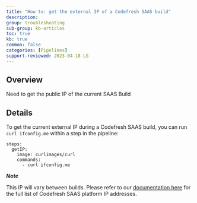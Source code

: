 ```yaml
---
title: "How to: get the external IP of a Codefresh SAAS build"
description: 
group: troubleshooting
sub-group: kb-articles
toc: true
kb: true
common: false
categories: [Pipelines]
support-reviewed: 2023-04-18 LG
---
```


## Overview

Need to get the public IP of the current SAAS Build

## Details

To get the current external IP during a Codefresh SAAS build, you can run
`curl ifconfig.me` within a step in the pipeline:

    
    
    steps:  
      getIP:  
        image: curlimages/curl  
        commands:  
          - curl ifconfig.me

_**Note**_

This IP will vary between builds. Please refer to our [documentation
here](https://codefresh.io/docs/docs/administration/platform-ip-addresses/)
for the full list of Codefresh SAAS platform IP addresses.

